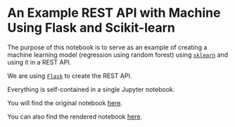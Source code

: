 # An Example REST API with Machine Using Flask and Scikit-learn

The purpose of this notebook is to serve as an example of creating a machine learning model (regression using random forest) using [`sklearn`](https://scikit-learn.org/) and using it in a REST API.

We are using [`Flask`](https://flask.palletsprojects.com/en/1.1.x/) to create the REST API.

Everything is self-contained in a single Jupyter notebook.

You will find the original notebook [here](./jupyter/Model.ipynb).

You can also find the rendered notebook [here](https://marciogualtieri.github.io/machine-learning-rest-api/jupyter/Model.html).
